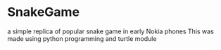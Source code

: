 # SnakeGame
a simple replica of popular snake game in early Nokia phones
This was made using python programming and turtle module
